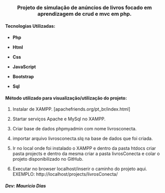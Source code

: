 
<h3 align = "center">Projeto de simulação de anúncios de livros focado em aprendizagem de crud e mvc em php.</h3>

<h4 align="left">Tecnologias Utilizadas:<h4>

- Php

- Html

- Css

- JavaScript

- Bootstrap

- Sql

<h4>Método utilizado para visualização/utilização do projeto:</h4>

1. Instalar de XAMPP. [apachefriends.org/pt_br/index.html] 

2. Startar serviços Apache e MySql no XAMPP.

3. Criar base de dados phpmyadmin com nome livrosconecta.

4. importar arquivo livrosconecta.slq na base de dados que foi criada.

5. Ir no local onde foi instalado o XAMPP e dentro da pasta htdocs criar pasta projects e dentro da mesma criar a pasta livrosConecta e colar o projeto disponibilizado no GitHub.

6. Executar no browser localhost/inserir o caminho do projeto aqui. EXEMPLO: http://localhost/projects/livrosConecta/



<h5>Dev: Maurício Dias</h5> 
